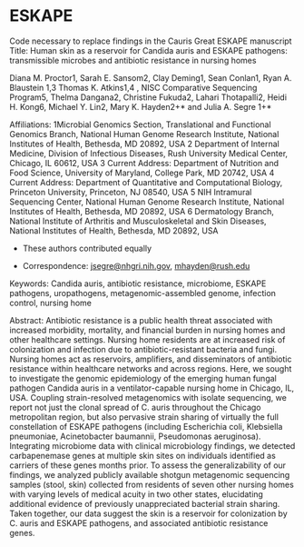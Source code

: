 # ESKAPE
Code necessary to replace findings in the Cauris Great ESKAPE manuscript
Title: Human skin as a reservoir for Candida auris and ESKAPE pathogens: transmissible microbes and antibiotic resistance in nursing homes 

Diana M. Proctor1, Sarah E. Sansom2, Clay Deming1, Sean Conlan1, Ryan A. Blaustein 1,3 Thomas K. Atkins1,4 , NISC Comparative Sequencing Program5, Thelma Dangana2, Christine Fukuda2, Lahari Thotapalli2, Heidi H. Kong6, Michael Y. Lin2, Mary K. Hayden2+* and Julia A. Segre 1+*

Affiliations:
1Microbial Genomics Section, Translational and Functional Genomics Branch, National Human Genome Research Institute, National Institutes of Health, Bethesda, MD 20892, USA
2 Department of Internal Medicine, Division of Infectious Diseases, Rush University Medical Center, Chicago, IL 60612, USA
3 Current Address: Department of Nutrition and Food Science, University of Maryland, College Park, MD 20742, USA
4 Current Address: Department of Quantitative and Computational Biology, Princeton University, Princeton, NJ 08540, USA
5 NIH Intramural Sequencing Center, National Human Genome Research Institute, National Institutes of Health, Bethesda, MD 20892, USA
6 Dermatology Branch, National Institute of Arthritis and Musculoskeletal and Skin Diseases, National Institutes of Health, Bethesda, MD 20892, USA
+  These authors contributed equally
* Correspondence: jsegre@nhgri.nih.gov, mhayden@rush.edu

Keywords: Candida auris, antibiotic resistance, microbiome, ESKAPE pathogens, uropathogens, metagenomic-assembled genome, infection control, nursing home


Abstract: Antibiotic resistance is a public health threat associated with increased morbidity, mortality, and financial burden in nursing homes and other healthcare settings. Nursing home residents are at increased risk of colonization and infection due to antibiotic-resistant bacteria and fungi. Nursing homes act as reservoirs, amplifiers, and disseminators of antibiotic resistance within healthcare networks and across regions. Here, we sought to investigate the genomic epidemiology of the emerging human fungal pathogen Candida auris in a ventilator-capable nursing home in Chicago, IL, USA. Coupling strain-resolved metagenomics with isolate sequencing, we report not just the clonal spread of C. auris throughout the Chicago metropolitan region, but also pervasive strain sharing of virtually the full constellation of ESKAPE pathogens (including Escherichia coli, Klebsiella pneumoniae, Acinetobacter baumannii, Pseudomonas aeruginosa). Integrating microbiome data with clinical microbiology findings, we detected carbapenemase genes at multiple skin sites on individuals identified as carriers of these genes months prior. To assess the generalizability of our findings, we analyzed publicly available shotgun metagenomic sequencing samples (stool, skin) collected from residents of seven other nursing homes with varying levels of medical acuity in two other states, elucidating additional evidence of previously unappreciated bacterial strain sharing. Taken together, our data suggest the skin is a reservoir for colonization by C. auris and ESKAPE pathogens, and associated antibiotic resistance genes. 
